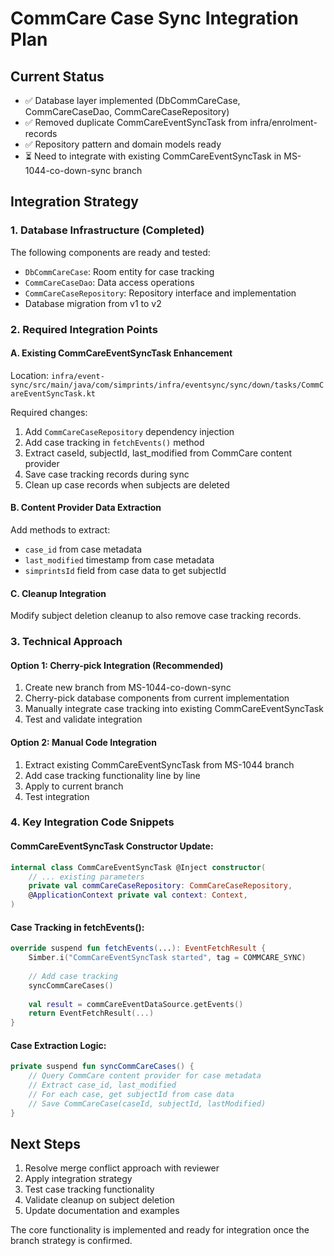 # CommCare Case Sync Integration Plan

## Current Status
- ✅ Database layer implemented (DbCommCareCase, CommCareCaseDao, CommCareCaseRepository)
- ✅ Removed duplicate CommCareEventSyncTask from infra/enrolment-records
- ✅ Repository pattern and domain models ready
- ⏳ Need to integrate with existing CommCareEventSyncTask in MS-1044-co-down-sync branch

## Integration Strategy

### 1. Database Infrastructure (Completed)
The following components are ready and tested:
- `DbCommCareCase`: Room entity for case tracking
- `CommCareCaseDao`: Data access operations
- `CommCareCaseRepository`: Repository interface and implementation
- Database migration from v1 to v2

### 2. Required Integration Points

#### A. Existing CommCareEventSyncTask Enhancement
Location: `infra/event-sync/src/main/java/com/simprints/infra/eventsync/sync/down/tasks/CommCareEventSyncTask.kt`

Required changes:
1. Add `CommCareCaseRepository` dependency injection
2. Add case tracking in `fetchEvents()` method
3. Extract caseId, subjectId, last_modified from CommCare content provider
4. Save case tracking records during sync
5. Clean up case records when subjects are deleted

#### B. Content Provider Data Extraction
Add methods to extract:
- `case_id` from case metadata
- `last_modified` timestamp from case metadata  
- `simprintsId` field from case data to get subjectId

#### C. Cleanup Integration
Modify subject deletion cleanup to also remove case tracking records.

### 3. Technical Approach

#### Option 1: Cherry-pick Integration (Recommended)
1. Create new branch from MS-1044-co-down-sync
2. Cherry-pick database components from current implementation
3. Manually integrate case tracking into existing CommCareEventSyncTask
4. Test and validate integration

#### Option 2: Manual Code Integration
1. Extract existing CommCareEventSyncTask from MS-1044 branch
2. Add case tracking functionality line by line
3. Apply to current branch
4. Test integration

### 4. Key Integration Code Snippets

#### CommCareEventSyncTask Constructor Update:
```kotlin
internal class CommCareEventSyncTask @Inject constructor(
    // ... existing parameters
    private val commCareCaseRepository: CommCareCaseRepository,
    @ApplicationContext private val context: Context,
)
```

#### Case Tracking in fetchEvents():
```kotlin
override suspend fun fetchEvents(...): EventFetchResult {
    Simber.i("CommCareEventSyncTask started", tag = COMMCARE_SYNC)
    
    // Add case tracking
    syncCommCareCases()
    
    val result = commCareEventDataSource.getEvents()
    return EventFetchResult(...)
}
```

#### Case Extraction Logic:
```kotlin
private suspend fun syncCommCareCases() {
    // Query CommCare content provider for case metadata
    // Extract case_id, last_modified
    // For each case, get subjectId from case data
    // Save CommCareCase(caseId, subjectId, lastModified)
}
```

## Next Steps
1. Resolve merge conflict approach with reviewer
2. Apply integration strategy 
3. Test case tracking functionality
4. Validate cleanup on subject deletion
5. Update documentation and examples

The core functionality is implemented and ready for integration once the branch strategy is confirmed.